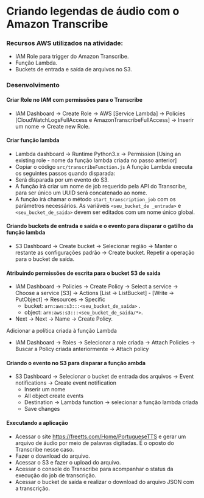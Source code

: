# Criando legendas de áudio com o Amazon Transcribe

### Recursos AWS utilizados na atividade:

- IAM Role para trigger do Amazon Transcribe.
- Função Lambda.
- Buckets de entrada e saída de arquivos no S3.

### Desenvolvimento

#### Criar Role no IAM com permissões para o Transcribe

- IAM Dashboard -> Create Role -> AWS [Service Lambda] -> Policies [CloudWatchLogsFullAccess e AmazonTranscribeFullAccess] -> Inserir um nome -> Create new Role.

#### Criar função lambda

- Lambda dashboard -> Runtime Python3.x -> Permission [Using an existing role - nome da função lambda criada no passo anterior]
- Copiar o código ```src/transcribeFunction.js```
A função Lambda executa os seguintes passos quando disparada:
- Será disparada por um evento do S3.
- A função irá criar um nome de job requerido pela API do Transcribe, para ser único um UUID será concatenado ao nome.
- A função irá chamar o método ```start_transcription_job``` com os parâmetros necessários. As variáveis ``` <seu_bucket_de _entrada> ``` e ```<seu_bucket_de_saida>``` devem ser editados com um nome único global.

#### Criando buckets de entrada e saída e o evento para disparar o gatilho da função lambda

 - S3 Dashboard -> Create bucket -> Selecionar região -> Manter o restante as configurações padrão -> Create bucket.
 Repetir a operação para o bucket de saída.
 
#### Atribuindo permissões de escrita para o bucket S3 de saída

- IAM Dashboard -> Policies -> Create Policy -> Select a service -> Choose a service [S3] -> Actions [List -> ListBucket] - [Write -> PutObject] -> Resources -> Specific
  - bucket: ```arn:aws:s3:::<seu_bucket_de_saida>``` .
  - object: ```arn:aws:s3:::<seu_bucket_de_saida/*>```. 
- Next -> Next -> Name -> Create Policy.

Adicionar a política criada à função Lambda

- IAM Dashboard -> Roles -> Selecionar a role criada -> Attach Policies -> Buscar a Policy criada anteriormente -> Attach policy

#### Criando o evento no S3 para disparar a função ambda

 - S3 Dashboard -> Selecionar o bucket de entrada dos arquivos -> Event notifications -> Create event notification
   - Inserir um nome
   - All object create events
   - Destination -> Lambda function -> selecionar a função lambda criada
   - Save changes

#### Executando a aplicação

- Acessar o site https://freetts.com/Home/PortugueseTTS e gerar um arquivo de áudio por meio de palavras digitadas. É o oposto do Transcribe nesse caso.
- Fazer o download do arquivo.
- Acessar o S3 e fazer o upload do arquivo.
- Acessar o console do Transcribe para acompanhar o status da execução do job de transcrição.
- Acessar o bucket de saída e realizar o download do arquivo JSON com a transcrição.
